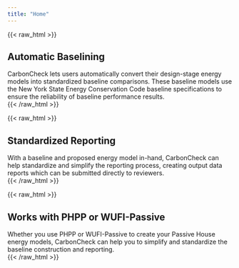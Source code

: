 ```yaml
---
title: "Home"
---
```


{{< raw_html >}}
  <div class="feature">
    <h2>Automatic Baselining</h2>
    <div class="feature-text">CarbonCheck lets users automatically convert their design-stage energy models into standardized baseline comparisons. These baseline models use the New York State Energy Conservation Code baseline specifications to ensure the reliability of baseline performance results.
    </div>
  </div>
{{< /raw_html >}}

{{< raw_html >}}
  <div class="feature">
    <h2>Standardized Reporting</h2>
    <div class="feature-text">With a baseline and proposed energy model in-hand, CarbonCheck can help standardize and simplify the reporting process, creating output data reports which can be submitted directly to reviewers.
    </div>
  </div>
{{< /raw_html >}}

{{< raw_html >}}
  <div class="feature">
    <h2>Works with PHPP or WUFI-Passive</h2>
    <div class="feature-text"> Whether you use PHPP or WUFI-Passive to create your Passive House energy models, CarbonCheck can help you to simplify and standardize the baseline construction and reporting.
    </div>
  </div>
{{< /raw_html >}}

